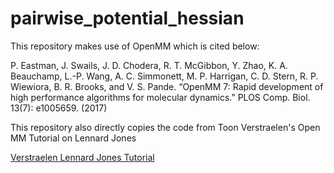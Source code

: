 # pairwise_potential_hessian
This repository makes use of OpenMM which is cited below:

P. Eastman, J. Swails, J. D. Chodera, R. T. McGibbon, Y. Zhao, K. A. Beauchamp, L.-P. Wang, A. C. Simmonett, M. P. Harrigan, C. D. Stern, R. P. Wiewiora, B. R. Brooks, and V. S. Pande. “OpenMM 7: Rapid development of high performance algorithms for molecular dynamics.” PLOS Comp. Biol. 13(7): e1005659. (2017)

This repository also directly copies the code from Toon Verstraelen's Open MM Tutorial on Lennard Jones

[Verstraelen Lennard Jones Tutorial](https://github.com/molmod/openmm-tutorial-msbs/blob/main/01_first_steps/02_lennard_jones.ipynb)